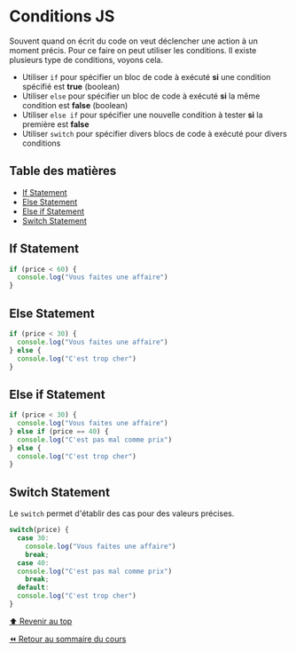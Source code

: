 <!-- omit in toc -->
# Conditions JS

Souvent quand on écrit du code on veut déclencher une action à un moment précis. Pour ce faire on peut utiliser les conditions. Il existe plusieurs type de conditions, voyons cela.

- Utiliser `if` pour spécifier un bloc de code à exécuté **si** une condition spécifié est **true** (boolean)
- Utiliser `else` pour spécifier un bloc de code à exécuté **si** la même condition est **false** (boolean)
- Utiliser `else if` pour spécifier une nouvelle condition à tester **si** la première est **false**
- Utiliser `switch` pour spécifier divers blocs de code à exécuté pour divers conditions

<!-- omit in toc -->
## Table des matières

- [If Statement](#if-statement)
- [Else Statement](#else-statement)
- [Else if Statement](#else-if-statement)
- [Switch Statement](#switch-statement)

## If Statement

```js
if (price < 60) {
  console.log("Vous faites une affaire")
}
```

## Else Statement

```js
if (price < 30) {
  console.log("Vous faites une affaire")
} else {
  console.log("C'est trop cher")
}
```

## Else if Statement

```js
if (price < 30) {
  console.log("Vous faites une affaire")
} else if (price == 40) {
  console.log("C'est pas mal comme prix")
} else {
  console.log("C'est trop cher")
}
```

## Switch Statement

Le `switch` permet d'établir des cas pour des valeurs précises.

```js
switch(price) {
  case 30:
    console.log("Vous faites une affaire")
    break;
  case 40:
  console.log("C'est pas mal comme prix")
    break;
  default:
  console.log("C'est trop cher")
}
```

[:arrow_up: Revenir au top](#table-des-matières)

[:rewind: Retour au sommaire du cours](./README.md#table-des-matières)